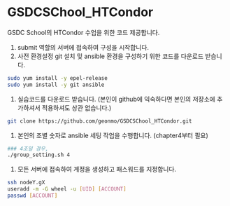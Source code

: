 # GSDCSChool_HTCondor
GSDC School의 HTCondor 수업을 위한 코드 제공합니다.
1. submit 역할의 서버에 접속하여 구성을 시작합니다.
1. 사전 환경설정
git 설치 및 ansible 환경을 구성하기 위한 코드를 다운로드 받습니다.
```bash
sudo yum install -y epel-release
sudo yum install -y git ansible
```
1. 실습코드를 다운로드 받습니다.
(본인이 github에 익숙하다면 본인의 저장소에 추가하셔서 적용하셔도 상관 없습니다.)
```bash
git clone https://github.com/geonmo/GSDCSChool_HTCondor.git
```
1. 본인의 조별 숫자로 ansible 세팅 작업을 수행합니다. (chapter4부터 필요)
```bash
### 4조일 경우,
./group_setting.sh 4
``` 
1. 모든 서버에 접속하여 계정을 생성하고 패스워드를 지정합니다.
```bash
ssh nodeY.gX
useradd -m -G wheel -u [UID] [ACCOUNT]
passwd [ACCOUNT]
```
